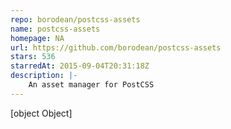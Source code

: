 ```yaml
---
repo: borodean/postcss-assets
name: postcss-assets
homepage: NA
url: https://github.com/borodean/postcss-assets
stars: 536
starredAt: 2015-09-04T20:31:18Z
description: |-
    An asset manager for PostCSS
---
```


[object Object]
